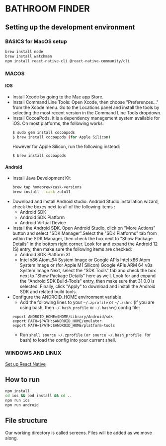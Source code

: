 # BATHROOM FINDER

## Setting up the development environment

### BASICS for MacOS setup
``` sh
brew install node
brew install watchman
npm install react-native-cli @react-native-community/cli
```

### MACOS
#### IOS
- Install Xcode by going to the Mac app Store.
- Install Command Line Tools: Open Xcode, then choose "Preferences..." from the Xcode menu. Go to the Locations panel and install the tools by selecting the most recent version in the Command Line Tools dropdown.
- Install CocoaPods. it is a dependency management system available for iOS. On most platforms, the following works:
    ```sh
    $ sudo gem install cocoapods
    $ brew install cocoapods (for Apple Silicon)
    ```
    However for Apple Silicon, run the following instead:
    ```sh
    $ brew install cocoapods
    ```

#### Android
- Install Java Development Kit
    ``` sh
    brew tap homebrew/cask-versions
    brew install --cask zulu11
    ```
- Download and install Android studio. Android Studio installation wizard, check the boxes next to all of the following items :
    - Android SDK
    - Android SDK Platform
    - Android Virtual Device
- Install the Android SDK. 0pen Android Studio, click on "More Actions" button and select "SDK Manager".Select the "SDK Platforms" tab from within the SDK Manager, then check the box next to "Show Package Details" in the bottom right corner. Look for and expand the Android 12 (S) entry, then make sure the following items are checked:
    - Android SDK Platform 31
    - Intel x86 Atom_64 System Image or Google APIs Intel x86 Atom System Image or (for Apple M1 Silicon) Google APIs ARM 64 v8a System Image
Next, select the "SDK Tools" tab and check the box next to "Show Package Details" here as well. Look for and expand the "Android SDK Build-Tools" entry, then make sure that 31.0.0 is selected. Finally, click "Apply" to download and install the Android SDK and related build tools.
- Configure the ANDROID_HOME environment variable
    - Add the following lines to your `~/.zprofile` or `~/.zshrc` (if you are using bash, then `~/.bash_profile` or `~/.bashrc`) config file:
    ``` shell
    export ANDROID_HOME=$HOME/Library/Android/sdk
    export PATH=$PATH:$ANDROID_HOME/emulator
    export PATH=$PATH:$ANDROID_HOME/platform-tools
    ```
    - Run ``` shell source ~/.zprofile ``` `(or source ~/.bash_profile ` for bash) to load the config into your current shell.

### WINDOWS AND LINUX
[Set up React Native](https://reactnative.dev/docs/environment-setup)


## How to run 
``` sh
npm install 
cd ios && pod install && cd ..
npm run ios
npm run android
```

## File structure
Our working directory is called screens. Files will be added as we move along.